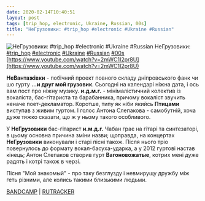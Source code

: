 ```yaml
---
date: 2020-02-14T10:40:51
layout: post
tags: [trip_hop, electronic, Ukraine, Russian, 00s]
title: "НеГрузовики: #trip_hop #electronic #Ukraine #Russian"
---
```

![НеГрузовики: #trip_hop #electronic #Ukraine #Russian](https://i.ytimg.com/vi/2mWC1I2pr8U/hqdefault.jpg)
НеГрузовики: [#trip_hop](/tags/#trip_hop) [#electronic](/tags/#electronic) [#Ukraine](/tags/#Ukraine) [#Russian](/tags/#Russian) [#00s](/tags/#00s) [https://www.youtube.com/watch?v=2mWC1I2pr8U](https://www.youtube.com/watch?v=2mWC1I2pr8U)

**НеВантажівки** - побічний проект повного складу дніпровського фанк чи шо гурту **...и друг мой грузовик**. Сьогодні на календарі ніжна дата, і ось вам пост про ніжну музику. **и.д.м.г.** - мінімалістичний колектив із вокаліста, бас-гітариста та барабанника, причому вокаліст звучить неначе поет-декламатор. Коротше, типу як ніби якийсь **Птицами** виступав з живим гуртом. І голос Антона Слепакова - самобутній, хоча дуже тяжко сказати, що ж у ньому такого особливого.

У **НеГрузовики** бас-гітарист **и.м.д.г.** Чабан грає на гітарі та синтезаторі, в цьому основна причина зміни назви; щоправда, на концертах **НеГрузовики** виконували і старі пісні також. Після нього тріо повернулось до формату вокал-басуха-ударка, а у 2012 гуртові настав кінець; Антон Слепаков створив гурт **Вагоновожатые**, котрих мені дуже радять і котрі також в черзі.

Пісня &quot;Мой знакомый&quot; - про таку безглузду і невмирущу дружбу між геть різними, але колись такими близькими людьми.

[BANDCAMP](https://idmg.bandcamp.com/album/--7) \| [RUTRACKER](https://rutracker.org/forum/viewtopic.php?t=1863681)